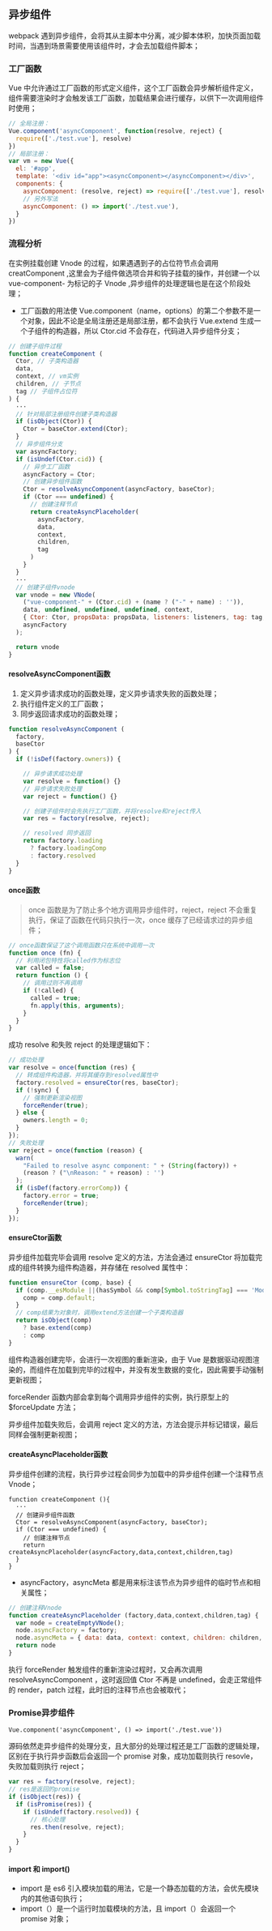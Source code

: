 ## 异步组件

webpack 遇到异步组件，会将其从主脚本中分离，减少脚本体积，加快页面加载时间，当遇到场景需要使用该组件时，才会去加载组件脚本；

### 工厂函数

Vue 中允许通过工厂函数的形式定义组件，这个工厂函数会异步解析组件定义，组件需要渲染时才会触发该工厂函数，加载结果会进行缓存，以供下一次调用组件时使用；

```javascript
// 全局注册：
Vue.component('asyncComponent', function(resolve, reject) {
  require(['./test.vue'], resolve)
})
// 局部注册：
var vm = new Vue({
  el: '#app',
  template: '<div id="app"><asyncComponent></asyncComponent></div>',
  components: {
    asyncComponent: (resolve, reject) => require(['./test.vue'], resolve),
    // 另外写法
    asyncComponent: () => import('./test.vue'),
  }
})
```

### 流程分析

在实例挂载创建 Vnode 的过程，如果遇遇到子的占位符节点会调用 creatComponent ,这里会为子组件做选项合并和钩子挂载的操作，并创建一个以 vue-component- 为标记的子 Vnode ,异步组件的处理逻辑也是在这个阶段处理；

- 工厂函数的用法使 Vue.component（name，options）的第二个参数不是一个对象，因此不论是全局注册还是局部注册，都不会执行 Vue.extend 生成一个子组件的构造器，所以 Ctor.cid 不会存在，代码进入异步组件分支；

```javascript
// 创建子组件过程
function createComponent (
  Ctor, // 子类构造器
  data,
  context, // vm实例
  children, // 子节点
  tag // 子组件占位符
) {
  ···
  // 针对局部注册组件创建子类构造器
  if (isObject(Ctor)) {
    Ctor = baseCtor.extend(Ctor);
  }
  // 异步组件分支
  var asyncFactory;
  if (isUndef(Ctor.cid)) {
    // 异步工厂函数
    asyncFactory = Ctor;
    // 创建异步组件函数
    Ctor = resolveAsyncComponent(asyncFactory, baseCtor);
    if (Ctor === undefined) {
      // 创建注释节点
      return createAsyncPlaceholder(
        asyncFactory,
        data,
        context,
        children,
        tag
      )
    }
  }
  ···
  // 创建子组件vnode
  var vnode = new VNode(
    ("vue-component-" + (Ctor.cid) + (name ? ("-" + name) : '')),
    data, undefined, undefined, undefined, context,
    { Ctor: Ctor, propsData: propsData, listeners: listeners, tag: tag, children: children },
    asyncFactory
  );

  return vnode
}
```

#### resolveAsyncComponent函数

1. 定义异步请求成功的函数处理，定义异步请求失败的函数处理；
2. 执行组件定义的工厂函数；
3. 同步返回请求成功的函数处理；

```javascript
function resolveAsyncComponent (
  factory,
  baseCtor
) {
  if (!isDef(factory.owners)) {

    // 异步请求成功处理
    var resolve = function() {}
    // 异步请求失败处理
    var reject = function() {}

    // 创建子组件时会先执行工厂函数，并将resolve和reject传入
    var res = factory(resolve, reject);

    // resolved 同步返回
    return factory.loading
      ? factory.loadingComp
      : factory.resolved
  }
}
```

#### once函数

> once 函数是为了防止多个地方调用异步组件时，reject，reject 不会重复执行，保证了函数在代码只执行一次，once 缓存了已经请求过的异步组件；

```javascript
// once函数保证了这个调用函数只在系统中调用一次
function once (fn) {
  // 利用闭包特性将called作为标志位
  var called = false;
  return function () {
    // 调用过则不再调用
    if (!called) {
      called = true;
      fn.apply(this, arguments);
    }
  }
}
```

成功 resolve 和失败 reject 的处理逻辑如下：

```javascript
// 成功处理
var resolve = once(function (res) {
  // 转成组件构造器，并将其缓存到resolved属性中
  factory.resolved = ensureCtor(res, baseCtor);
  if (!sync) {
    // 强制更新渲染视图
    forceRender(true);
  } else {
    owners.length = 0;
  }
});
// 失败处理
var reject = once(function (reason) {
  warn(
    "Failed to resolve async component: " + (String(factory)) +
    (reason ? ("\nReason: " + reason) : '')
  );
  if (isDef(factory.errorComp)) {
    factory.error = true;
    forceRender(true);
  }
});
```

#### ensureCtor函数

异步组件加载完毕会调用 resolve 定义的方法，方法会通过 ensureCtor 将加载完成的组件转换为组件构造器，并存储在 resolved 属性中：

```javascript
function ensureCtor (comp, base) {
  if (comp.__esModule ||(hasSymbol && comp[Symbol.toStringTag] === 'Module')) {
    comp = comp.default;
  }
  // comp结果为对象时，调用extend方法创建一个子类构造器
  return isObject(comp)
    ? base.extend(comp)
    : comp
}
```

组件构造器创建完毕，会进行一次视图的重新渲染，由于 Vue 是数据驱动视图渲染的，而组件在加载到完毕的过程中，并没有发生数据的变化，因此需要手动强制更新视图；

forceRender 函数内部会拿到每个调用异步组件的实例，执行原型上的 $forceUpdate 方法；

异步组件加载失败后，会调用 reject 定义的方法，方法会提示并标记错误，最后同样会强制更新视图；

#### createAsyncPlaceholder函数

异步组件创建的流程，执行异步过程会同步为加载中的异步组件创建一个注释节点 Vnode；

```
function createComponent (){
  ···
  // 创建异步组件函数
  Ctor = resolveAsyncComponent(asyncFactory, baseCtor);
  if (Ctor === undefined) {
    // 创建注释节点
    return createAsyncPlaceholder(asyncFactory,data,context,children,tag)
  }
}
```

- asyncFactory，asyncMeta 都是用来标注该节点为异步组件的临时节点和相关属性；

```javascript
// 创建注释Vnode
function createAsyncPlaceholder (factory,data,context,children,tag) {
  var node = createEmptyVNode();
  node.asyncFactory = factory;
  node.asyncMeta = { data: data, context: context, children: children, tag: tag };
  return node
}
```

执行 forceRender 触发组件的重新渲染过程时，又会再次调用 resolveAsyncComponent ，这时返回值 Ctor 不再是 undefined，会走正常组件的 render，patch 过程，此时旧的注释节点也会被取代；

### Promise异步组件

```
Vue.component('asyncComponent', () => import('./test.vue'))
```

源码依然走异步组件的处理分支，且大部分的处理过程还是工厂函数的逻辑处理，区别在于执行异步函数后会返回一个 promise 对象，成功加载则执行 resovle，失败加载则执行 reject；

```javascript
var res = factory(resolve, reject);
// res是返回的promise
if (isObject(res)) {
  if (isPromise(res)) {
    if (isUndef(factory.resolved)) {
      // 核心处理
      res.then(resolve, reject);
    }
  }
}
```

#### import 和 import()

- import 是 es6 引入模块加载的用法，它是一个静态加载的方法，会优先模块内的其他语句执行；
- import（）是一个运行时加载模块的方法，且 import（）会返回一个 promise 对象；